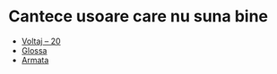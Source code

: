# Cantece usoare care nu suna bine

* [Voltaj – 20](http://tabulaturi.ro/acorduri.php?tab_id=3465)
* [Glossa](http://www.tabulaturi.ro/acorduri.php?tab_id=1653)
* [Armata](http://www.tabulaturi.ro/acorduri.php?tab_id=519)
